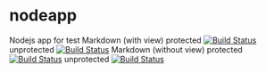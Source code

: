 # nodeapp
Nodejs app for test
Markdown (with view)
protected
[![Build Status](http://52.203.224.253:8080/job/nodeapp/badge/icon)](http://52.203.224.253:8080/job/nodeapp/)
unprotected
[![Build Status](http://52.203.224.253:8080/buildStatus/icon?job=nodeapp)](http://52.203.224.253:8080/job/nodeapp/)
Markdown (without view)
protected
[![Build Status](http://52.203.224.253:8080/job/nodeapp/badge/icon)](http://52.203.224.253:8080/job/nodeapp)
unprotected
[![Build Status](http://52.203.224.253:8080/buildStatus/icon?job=nodeapp)](http://52.203.224.253:8080/job/nodeapp)
